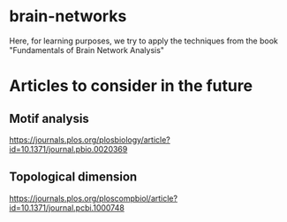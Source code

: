 # brain-networks
 Here, for learning purposes, we try to apply the techniques from the book "Fundamentals of Brain Network Analysis"



# Articles to consider in the future


## Motif analysis

https://journals.plos.org/plosbiology/article?id=10.1371/journal.pbio.0020369

## Topological dimension

https://journals.plos.org/ploscompbiol/article?id=10.1371/journal.pcbi.1000748
